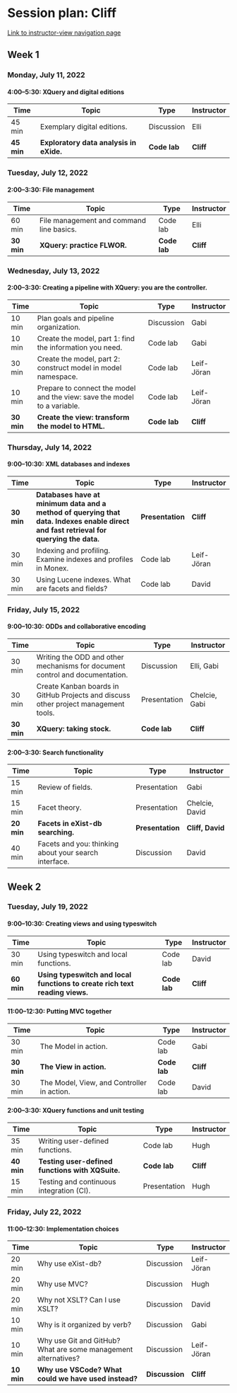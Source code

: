 # Session plan: Cliff

[Link to instructor-view navigation page](daily_instructor_view.md)

## Week 1

### Monday, July 11, 2022

#### 4:00–5:30: XQuery and digital editions

Time | Topic | Type | Instructor
---- | ---- | ---- | ---- 
45 min | Exemplary digital editions. | Discussion | Elli
**45 min** | **Exploratory data analysis in eXide.** | **Code lab** | **Cliff**

### Tuesday, July 12, 2022

#### 2:00–3:30: File management

Time | Topic | Type | Instructor
---- | ---- | ---- | ---- 
60 min | File management and command line basics. | Code lab | Elli
**30 min** | **XQuery: practice FLWOR.** | **Code lab** | **Cliff**

### Wednesday, July 13, 2022

#### 2:00–3:30: Creating a pipeline with XQuery: you are the controller.

Time | Topic | Type | Instructor
---- | ---- | ---- | ---- 
10 min | Plan goals and pipeline organization. | Discussion | Gabi
10 min | Create the model, part 1: find the information you need. | Code lab | Gabi
30 min | Create the model, part 2: construct model in model namespace. | Code lab | Leif-Jöran
10 min | Prepare to connect the model and the view: save the model to a variable. | Code lab | Leif-Jöran
**30 min** | **Create the view: transform the model to HTML.** | **Code lab** | **Cliff**

### Thursday, July 14, 2022

#### 9:00–10:30: XML databases and indexes

Time | Topic | Type | Instructor
---- | ---- | ---- | ---- 
**30 min** | **Databases have at minimum data and a method of querying that data. Indexes enable direct and fast retrieval for querying the data.** | **Presentation** | **Cliff**
30 min | Indexing and profiling. Examine indexes and profiles in Monex. | Code lab | Leif-Jöran
30 min | Using Lucene indexes. What are facets and fields? | Code lab | David

### Friday, July 15, 2022

#### 9:00–10:30: ODDs and collaborative encoding

Time | Topic | Type | Instructor
---- | ---- | ---- | ---- 
30 min | Writing the ODD and other mechanisms for document control and documentation. | Discussion | Elli, Gabi
30 min | Create Kanban boards in GitHub Projects and discuss other project management tools. | Presentation | Chelcie, Gabi
**30 min** | **XQuery: taking stock.** | **Code lab** | **Cliff**

#### 2:00–3:30: Search functionality

Time | Topic | Type | Instructor
---- | ---- | ---- | ---- 
15 min | Review of fields. | Presentation | Gabi
15 min | Facet theory. | Presentation | Chelcie, David
**20 min** | **Facets in eXist-db searching.** | **Presentation** | **Cliff, David**
40 min | Facets and you: thinking about your search interface. | Discussion | David

## Week 2

### Tuesday, July 19, 2022

#### 9:00–10:30: Creating views and using typeswitch

Time | Topic | Type | Instructor
---- | ---- | ---- | ---- 
30 min | Using typeswitch and local functions. | Code lab | David
**60 min** | **Using typeswitch and local functions to create rich text reading views.** | **Code lab** | **Cliff**

#### 11:00–12:30: Putting MVC together

Time | Topic | Type | Instructor
---- | ---- | ---- | ---- 
30 min | The Model in action. | Code lab | Gabi
**30 min** | **The View in action.** | **Code lab** | **Cliff**
30 min | The Model, View, and Controller in action. | Code lab | David

#### 2:00–3:30: XQuery functions and unit testing

Time | Topic | Type | Instructor
---- | ---- | ---- | ---- 
35 min | Writing user-defined functions. | Code lab | Hugh
**40 min** | **Testing user-defined functions with XQSuite.** | **Code lab** | **Cliff**
15 min | Testing and continuous integration (CI). | Presentation | Hugh

### Friday, July 22, 2022

#### 11:00–12:30: Implementation choices

Time | Topic | Type | Instructor
---- | ---- | ---- | ---- 
20 min | Why use eXist-db? | Discussion | Leif-Jöran
20 min | Why use MVC? | Discussion | Hugh
20 min | Why not XSLT? Can I use XSLT? | Discussion | David
10 min | Why is it organized by verb? | Discussion | Gabi
10 min | Why use Git and GitHub? What are some management alternatives? | Discussion | Leif-Jöran
**10 min** | **Why use VSCode? What could we have used instead?** | **Discussion** | **Cliff**

